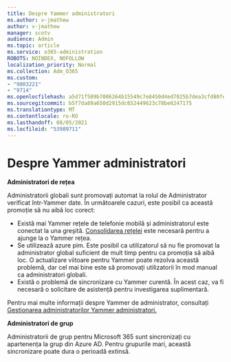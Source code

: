 ```yaml
---
title: Despre Yammer administratori
ms.author: v-jmathew
author: v-jmathew
manager: scotv
audience: Admin
ms.topic: article
ms.service: o365-administration
ROBOTS: NOINDEX, NOFOLLOW
localization_priority: Normal
ms.collection: Adm_O365
ms.custom:
- "9003221"
- "9714"
ms.openlocfilehash: a5d71f509b7006264b15549c7e8450d4ed7025b7dea3cfd80fe6f0fdf50b0b9c
ms.sourcegitcommit: b5f7da89a650d2915dc652449623c78be6247175
ms.translationtype: MT
ms.contentlocale: ro-RO
ms.lasthandoff: 08/05/2021
ms.locfileid: "53989711"
---
```

# <a name="about-yammer-admins"></a>Despre Yammer administratori

**Administratori de rețea**

Administratorii globali sunt promovați automat la rolul de Administrator verificat într-Yammer date. În următoarele cazuri, este posibil ca această promoție să nu aibă loc corect:

- Există mai Yammer rețele de telefonie mobilă și administratorul este conectat la una greșită. [Consolidarea rețelei](https://docs.microsoft.com/yammer/configure-your-yammer-network/consolidate-multiple-yammer-networks) este necesară pentru a ajunge la o Yammer rețea.
- Se utilizează azure pim. Este posibil ca utilizatorul să nu fie promovat la administrator global suficient de mult timp pentru ca promoția să aibă loc. O actualizare viitoare pentru Yammer poate rezolva această problemă, dar cel mai bine este să promovați utilizatorii în mod manual ca administratori globali.
- Există o problemă de sincronizare cu Yammer curentă. În acest caz, va fi necesară o solicitare de asistență pentru investigarea suplimentară.

Pentru mai multe informații despre Yammer de administrator, consultați [Gestionarea administratorilor Yammer administratori.](https://docs.microsoft.com/yammer/manage-yammer-users/manage-yammer-admins)

**Administratori de grup**

Administratorii de grup pentru Microsoft 365 sunt sincronizați cu apartenența la grup din Azure AD. Pentru grupurile mari, această sincronizare poate dura o perioadă extinsă.
